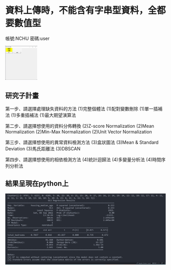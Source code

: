 # <Note> 資料上傳時，不能含有字串型資料，全都要數值型
帳號:NCHU
密碼:user
  
<img src='https://github.com/noopy523/agricultural_UI/blob/f13caa62dd148679819edb08917a149cd15ccb70/menu.jpg' width='100px'> 
  
## 研究子計畫

第一步、請選擇處理缺失資料的方法
(1)完整個體法
(1)配對變數刪除
(1)單一插補法
(1)多重插補法
(1)最大期望演算法

第二步、請選擇想使用的資料分佈轉換
(2)Z-score Normalization
(2)Mean Normalization
(2)Min-Max Normalization
(2)Unit Vector Normalization

第三步、請選擇想使用的異常資料檢測方法
(3)盒狀圖法
(3)Mean & Standard Deviation
(3)馬氏距離法
(3)DBSCAN

第四步、請選擇想使用的相依檢測方法
(4)統計迴歸法
(4)多變量分析法
(4)時間序列分析法

## 結果呈現在python上
![image](https://github.com/noopy523/agricultural_UI/blob/main/figure1.jpg)







